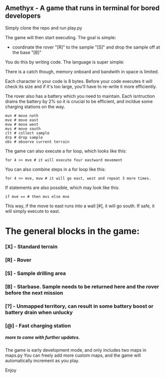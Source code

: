## Amethyx - A game that runs in terminal for bored developers

Simply clone the repo and run play.py

The game will then start executing.
The goal is simple: 
 - coordinate the rover "[R]" to the sample "[S]" and drop the sample off at the base "[B]"

 You do this by writing code. The language is super simple:

 There is a catch though, memory onboard and bandwith in space is limited.
 
 Each character in your code is 8 bytes. 
 Before your code executes it will check its size and if it's too large, you'll have to re-write it more efficiently.

The rover also has a battery which you need to maintain. 
Each isntruction drains the battery by 2% so it is crucial to be efficient, and incldue some charging stations on the way. 


```
mvn # move noth
mve # move east
mvw # move west
mvs # move south
clt # collect sample
drp # drop sample
obs # observe current terrain
```

The game can also execute a for loop, which looks like this:
```
for 4 >> mve # it will execute four eastward movement
```
You can also combine steps in a for loop like this:
```
for 4 >> mve, mvw # it will go east, west and repeat 3 more times.
```
If statements are also possible, which may look like this:
```
if mve == # then mvs else mve
```
This way, if the move to east runs into a wall [#], it will go south. If safe, it will simply execute to east.

# The general blocks in the game:

### [X] - Standard terrain
### [R] - Rover
### [S] - Sample drilling area
### [B] - Starbase. Sample needs to be returned here and the rover before the next mission
### [?] - Unmapped territory, can result in some battery boost or battery drain when unlucky
### [@] - Fast charging station
##### more to come with further updates.

The game is early development mode, and only includes two maps in maps.py
You can freely add more custom maps, and the game will automatically increment as you play.

Enjoy

